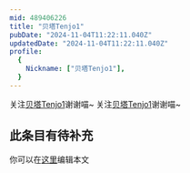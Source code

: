 ```yaml
---
mid: 489406226
title: "贝塔Tenjo1"
pubDate: "2024-11-04T11:22:11.040Z"
updatedDate: "2024-11-04T11:22:11.040Z"
profile:
  {
    Nickname: ["贝塔Tenjo1"],
  }
---
```


关注[贝塔Tenjo1](https://space.bilibili.com/489406226)谢谢喵~ 关注[贝塔Tenjo1](https://space.bilibili.com/489406226)谢谢喵~

## 此条目有待补充
你可以在[这里](https://github.com/Yuhanawa/VTuber.ICU/edit/master/src/content/v/贝塔Tenjo1/index.md)编辑本文
